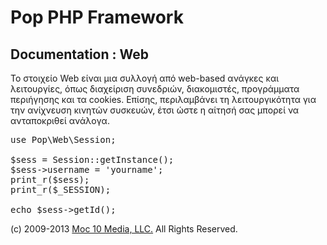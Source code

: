 Pop PHP Framework
=================

Documentation : Web
-------------------

Το στοιχείο Web είναι μια συλλογή από web-based ανάγκες και λειτουργίες, όπως διαχείριση συνεδριών, διακομιστές, προγράμματα περιήγησης και τα cookies. Επίσης, περιλαμβάνει τη λειτουργικότητα για την ανίχνευση κινητών συσκευών, έτσι ώστε η αίτησή σας μπορεί να ανταποκριθεί ανάλογα.

<pre>
use Pop\Web\Session;

$sess = Session::getInstance();
$sess->username = 'yourname';
print_r($sess);
print_r($_SESSION);

echo $sess->getId();
</pre>

(c) 2009-2013 [Moc 10 Media, LLC.](http://www.moc10media.com) All Rights Reserved.
